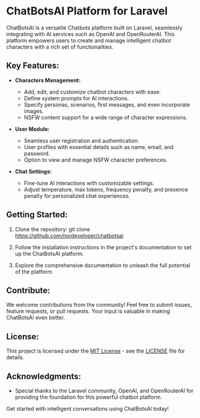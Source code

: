 # ChatBotsAI Platform for Laravel

ChatBotsAI is a versatile Chatbots platform built on Laravel, seamlessly integrating with AI services such as OpenAI and OpenRouterAI. This platform empowers users to create and manage intelligent chatbot characters with a rich set of functionalities.

## Key Features:

- **Characters Management:**
  - Add, edit, and customize chatbot characters with ease.
  - Define system prompts for AI interactions.
  - Specify personas, scenarios, first messages, and even incorporate images.
  - NSFW content support for a wide range of character expressions.

- **User Module:**
  - Seamless user registration and authentication.
  - User profiles with essential details such as name, email, and password.
  - Option to view and manage NSFW character preferences.

- **Chat Settings:**
  - Fine-tune AI interactions with customizable settings.
  - Adjust temperature, max tokens, frequency penalty, and presence penalty for personalized chat experiences.

## Getting Started:

1. Clone the repository: git clone https://github.com/nordeveloper/chatbotsai

2. Follow the installation instructions in the project's documentation to set up the ChatBotsAI platform.

3. Explore the comprehensive documentation to unleash the full potential of the platform.

## Contribute:

We welcome contributions from the community! Feel free to submit issues, feature requests, or pull requests. Your input is valuable in making ChatBotsAI even better.

## License:

This project is licensed under the [MIT License](LICENSE) - see the [LICENSE](LICENSE) file for details.

## Acknowledgments:

- Special thanks to the Laravel community, OpenAI, and OpenRouterAI for providing the foundation for this powerful chatbot platform.

Get started with intelligent conversations using ChatBotsAI today!

